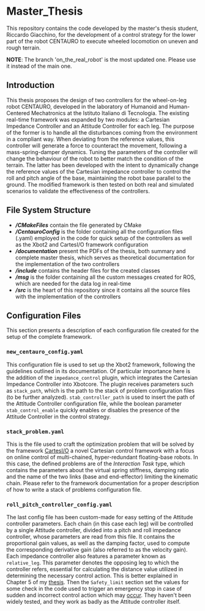 # Master_Thesis

This repository contains the code developed by the master's thesis student, Riccardo Giacchino, for the development of a 
control strategy for the lower part of the robot CENTAURO to execute wheeled locomotion on uneven and rough terrain.

**NOTE**: The branch 'on_the_real_robot' is the most updated one. Please use it instead of the main one.


## Introduction

This thesis proposes the design of two controllers for the wheel-on-leg robot CENTAURO, developed in the laboratory of Humanoid and Human-Centered Mechatronics 
at the Istituto Italiano di Tecnologia. The existing real-time framework was expanded by two modules: a Cartesian Impedance Controller and an Attitude Controller 
for each leg. The purpose of the former is to handle all the disturbances coming from the environment in a compliant way. When deviating from the reference values, 
this controller will generate a force to counteract the movement, following a mass-spring-damper dynamics. Tuning the parameters of the controller will change the 
behaviour of the robot to better match the condition of the terrain. The latter has been developed with the intent to dynamically change the reference values of the 
Cartesian impedance controller to control the roll and pitch angle of the base, maintaining the robot base parallel to the ground. The modified framework is then 
tested on both real and simulated scenarios to validate the effectiveness of the controllers.


## File System Structure

- ***/CMakeFiles*** contain the file generated by CMake    
- ***/CentauroConfig*** is the folder containing all the configuration files (.yaml) employed in the code for quick setup of the controllers as well as the Xbot2 and CartesI/O framework configuration    
- ***/documentation*** present the PDFs of the thesis, both summary and complete master thesis, which serves as theoretical documentation for the implementation of the two controllers
- ***/include*** contains the header files for the created classes
- ***/msg*** is the folder containing all the custom messages created for ROS, which are needed for the data log in real-time
- ***/src*** is the heart of this repository since it contains all the source files with the implementation of the controllers
   

## Configuration Files

This section presents a description of each configuration file created for the setup of the complete framework.

### `new_centauro_config.yaml` 

This configuration file is used to set up the Xbot2 framework, following the guidelines outlined in its documentation.
Of particular importance here is the addition of the `impedance_control` plugin, which integrates the Cartesian Impedance Controller into Xbotcore.
The plugin receives parameters such as `stack_path`, which is the path to the stack of problem configuration files (to be further analyzed).
`stab_controller_path` is used to insert the path of the Attitude Controller configuration file, while the boolean parameter `stab_control_enable` quickly enables or disables
the presence of the Attitude Controller in the control strategy.

### `stack_problem.yaml`

This is the file used to craft the optimization problem that will be solved by the framework [CartesI/O](https://advrhumanoids.github.io/CartesianInterface/ "") a novel Cartesian control framework with a focus on online control of multi-chained, hyper-redundant floating-base robots. In this case, the defined problems are of the *Interaction Task* type, which contains the parameters about the virtual spring stiffness, damping ratio and the name of the two links (base and end-effector) limiting the kinematic chain. Please refer to the framework documentation for a proper description of how to write a stack of problems configuration file.

### `roll_pitch_controller_config.yaml`

The last config file has been custom-made for easy setting of the Attitude controller parameters. Each chain (in this case each leg) will be controlled by a single Attitude controller, divided into a pitch and roll impedance controller, whose parameters are read from this file. It contains the proportional gain values, as well as the damping factor, used to compute the corresponding derivative gain (also referred to as the velocity gain). Each impedance controller also features a parameter known as `relative_leg`. This parameter denotes the opposing leg to which the controller refers, essential for calculating the distance value utilized in determining the necessary control action. This is better explained in Chapter 5 of my [thesis](https://github.com/ADVRHumanoids/riccardo_giacchino_master_thesis/blob/on_the_real_robot/documentation/Riccardo_s_Master_Thesis_Final.pdf). Then the `Safety_limit` section set the values for some check in the code used to trigger an emergency stop in case of sudden and incorrect control action which may [occur](https://drive.google.com/file/d/1S7bSzhlrEtKGn1ROlpxgQXZMqdAXpGou/view?usp=sharing). They haven't been widely tested, and they work as badly as the Attitude controller itself.




 
  


 

